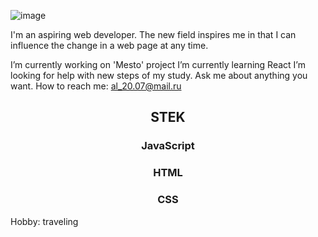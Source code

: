 ![image](https://github.com/Salynochka/Salynochka/assets/121084483/24c25a82-f1a5-4ee7-a332-f7c2de010f77)

I'm an aspiring web developer. The new field inspires me in that I can influence the change in a web page at any time. 

I’m currently working on 'Mesto' project
I’m currently learning React
I’m looking for help with new steps of my study.
Ask me about anything you want.
How to reach me: al_20.07@mail.ru

<h2 align="center">STEK</h2>
<h3 align="center" color="blue">JavaScript</h3>
<h3 align="center" color="blue">HTML</h3>
<h3 align="center" color="blue">CSS</h3>

Hobby: traveling
